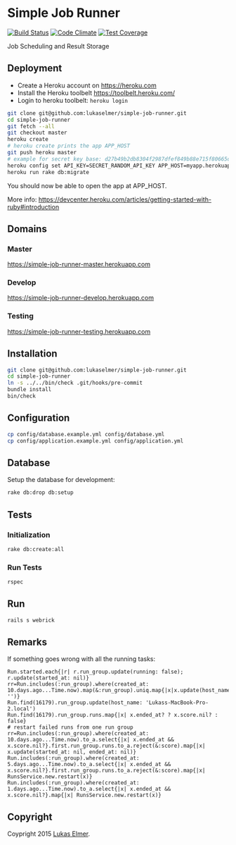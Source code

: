 # Simple Job Runner

[![Build Status](https://travis-ci.org/lukaselmer/simple-job-runner.svg?branch=master)](https://travis-ci.org/lukaselmer/simple-job-runner) [![Code Climate](https://codeclimate.com/github/lukaselmer/simple-job-runner/badges/gpa.svg)](https://codeclimate.com/github/lukaselmer/simple-job-runner) [![Test Coverage](https://codeclimate.com/github/lukaselmer/simple-job-runner/badges/coverage.svg)](https://codeclimate.com/github/lukaselmer/simple-job-runner/coverage)

Job Scheduling and Result Storage

## Deployment

* Create a Heroku account on https://heroku.com
* Install the Heroku toolbelt https://toolbelt.heroku.com/
* Login to heroku toolbelt: ```heroku login```

```sh
git clone git@github.com:lukaselmer/simple-job-runner.git
cd simple-job-runner
git fetch --all
git checkout master
heroku create
# heroku create prints the app APP_HOST
git push heroku master
# example for secret key base: d27b49b2db8304f2987dfef849b88e715f80665d597eb0ae2649538a46e6c77d6166b1da33f4737678eaa667ff58ed9b8512865cfd44f6bc5438af1932e029d0
heroku config set API_KEY=SECRET_RANDOM_API_KEY APP_HOST=myapp.herokuapp.com APP_PORT=443 SECRET_KEY_BASE=GENERATED_RANDOM_KEY
heroku run rake db:migrate
```

You should now be able to open the app at APP_HOST.

More info: https://devcenter.heroku.com/articles/getting-started-with-ruby#introduction

## Domains

### Master

https://simple-job-runner-master.herokuapp.com

### Develop

https://simple-job-runner-develop.herokuapp.com

### Testing

https://simple-job-runner-testing.herokuapp.com

## Installation

```sh
git clone git@github.com:lukaselmer/simple-job-runner.git
cd simple-job-runner
ln -s ../../bin/check .git/hooks/pre-commit
bundle install
bin/check
```

## Configuration

```sh
cp config/database.example.yml config/database.yml
cp config/application.example.yml config/application.yml
```

## Database

Setup the database for development:

```sh
rake db:drop db:setup
```

## Tests

### Initialization

```sh
rake db:create:all
```

### Run Tests

```sh
rspec
```

## Run

```sh
rails s webrick
```

## Remarks

If something goes wrong with all the running tasks:

```
Run.started.each{|r| r.run_group.update(running: false); r.update(started_at: nil)}
rr=Run.includes(:run_group).where(created_at: 10.days.ago...Time.now).map(&:run_group).uniq.map{|x|x.update(host_name: '')}
Run.find(16179).run_group.update(host_name: 'Lukass-MacBook-Pro-2.local')
Run.find(16179).run_group.runs.map{|x| x.ended_at? ? x.score.nil? : false}
# restart failed runs from one run group
rr=Run.includes(:run_group).where(created_at: 10.days.ago...Time.now).to_a.select{|x| x.ended_at && x.score.nil?}.first.run_group.runs.to_a.reject(&:score).map{|x| x.update(started_at: nil, ended_at: nil)}
Run.includes(:run_group).where(created_at: 5.days.ago...Time.now).to_a.select{|x| x.ended_at && x.score.nil?}.first.run_group.runs.to_a.reject(&:score).map{|x| RunsService.new.restart(x)}
Run.includes(:run_group).where(created_at: 1.days.ago...Time.now).to_a.select{|x| x.ended_at && x.score.nil?}.map{|x| RunsService.new.restart(x)}
```

## Copyright

Coypright 2015 [Lukas Elmer](https://github.com/lukaselmer).

